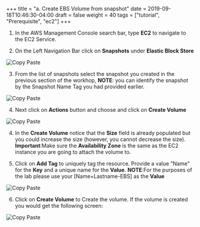 +++
title = "a. Create EBS Volume from snapshot"
date = 2019-09-18T10:46:30-04:00
draft = false
weight = 40
tags = ["tutorial", "Prerequisite", "ec2"]
+++

1.	In the AWS Management Console search bar, type **EC2** to navigate to the EC2 Service.


2.	On the Left Navigation Bar click on **Snapshots** under **Elastic Block Store**

![Copy Paste](/images/hpc-aws-parallelcluster-workshop/EC2Snapshots.png)


3.	From the list of snapshots select the snapshot you created in the previous section of the workhop, **NOTE**: you can identify the snapshot by the Snapshot Name Tag you had provided earlier.

![Copy Paste](/images/hpc-aws-parallelcluster-workshop/EC2SelectSnapshot.png)

4.	Next click on **Actions** button and choose and click on **Create Volume**

![Copy Paste](/images/hpc-aws-parallelcluster-workshop/EC2CreateVolume.png)

4.	In the **Create Volume** notice that the **Size** field is already populated but you could increase the size (however, you cannot decrease the size). **Important**:Make sure the **Availability Zone** is the same as the EC2 instance you are going to attach the volume to.

5.	Click on **Add Tag** to uniquely tag the resource. Provide a value "Name" for the **Key** and a unique name for the **Value**.
**NOTE**:For the purposes of the lab please use your [Name+Lastname-EBS] as the **Value**  

![Copy Paste](/images/hpc-aws-parallelcluster-workshop/EC2VolumeTag.png)

6.	Click on **Create Volume** to Create the volume. If the volume is created you would get the following screen:

![Copy Paste](/images/hpc-aws-parallelcluster-workshop/EC2VolumeCreated.png)
